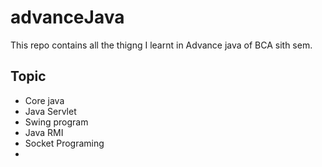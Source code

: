 # advanceJava
This repo contains all the thigng I learnt in Advance java of BCA sith sem. 

## Topic 
- Core java 
- Java Servlet
- Swing program 
- Java RMI
- Socket Programing 
-
